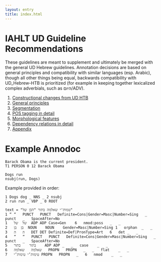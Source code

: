 ```yaml
---
layout: entry
title: index.html
---
```


# IAHLT UD Guideline Recommendations
These guidelines are meant to supplement and ultimately be merged with the general UD Hebrew guidelines. Annotation decisions are based on general principles and compatibility with similar languages (esp. Arabic), though all other things being equal, backwards compatibility with UD_Hebrew-HTB is prioritized (for example in keeping together lexicalized complex adverbials, such as היום/ADV).

1. [Constructional changes from UD HTB](Constructional%20changes%20from%20UD%20HTB.html)
2. [General principles](https://github.com/IAHLT/heb-ud-gudielines/blob/gh-pages/General%20principles.html)
3. [Segmentation](Segmentation.html) 
4. [POS tagging in detail](Pos%20tagging%20in%20detail.html)
5. [Morphological features](Morphological%20features.html)
6. [Dependency relations in detail](Dependnecy%20relations%20in%20detail.html)
7. [Appendix](Appendix.html)

# Example Annodoc

~~~ ann
Barack Obama is the current president.
T1 PERSON 0 12 Barack Obama
~~~

~~~ sdparse
Dogs run
nsubj(run, Dogs)
~~~

Example provided in order:

~~~ conllx
1 Dogs dog _ NNS _ 2 nsubj
2 run run _ VBP _ 0 ROOT
~~~

~~~ conllux
text = "טמות'י שאלמה בתור "הבן של"
1 “	“	PUNCT	PUNCT	Definite=Cons|Gender=Masc|Number=Sing	_	punct	_	SpaceAfter=No
1	של	של	ADP	ADP	Case=Gen	6	nmod:poss	_	_
2	בן	בן	NOUN	NOUN	Gender=Masc|Number=Sing	1	orphan	_	_
3	ה	ה	DET	DET	Definite=Def|PronType=Art	6	det	_	_
4	“	“	PUNCT	PUNCT	Definite=Cons|Gender=Masc|Number=Sing	_	punct	_	SpaceAfter=No
5	בתור	בתור	ADP	ADP	_	_	case	_	_
6	שאלמה	שאלמה	PROPN	PROPN	_	_	flat	_	_
7	טימות’י	טימות’י	PROPN	PROPN	_	6	nmod	_	_
~~~ 
